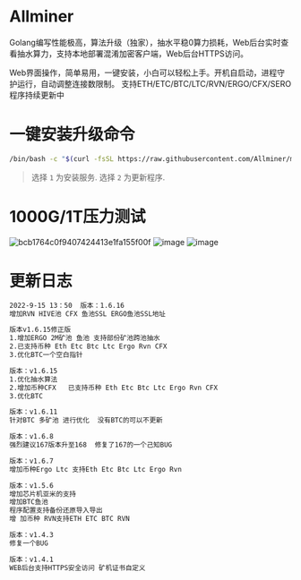 # Allminer 
Golang编写性能极高，算法升级（独家），抽水平稳0算力损耗，Web后台实时查看抽水算力，支持本地部署混淆加密客户端，Web后台HTTPS访问。

Web界面操作，简单易用，一键安装，小白可以轻松上手。开机自启动，进程守护运行，自动调整连接数限制。  支持ETH/ETC/BTC/LTC/RVN/ERGO/CFX/SERO  程序持续更新中

# 一键安装升级命令

```bash
/bin/bash -c "$(curl -fsSL https://raw.githubusercontent.com/Allminer/minerProxy/main/allminer.sh)"
```

> 选择 `1` 为安装服务.
> 选择 `2` 为更新程序.

# 1000G/1T压力测试
![bcb1764c0f9407424413e1fa155f00f](https://user-images.githubusercontent.com/105292192/188649421-67bdabd3-49f0-40cd-8791-64b6feedab92.png)
![image](https://user-images.githubusercontent.com/105292192/168423593-595242fc-0808-4609-b438-7911ab1a92db.png)
![image](https://user-images.githubusercontent.com/105292192/168423650-f37b8da0-2a5e-4961-b7f7-eed841cd81b3.png)

# 更新日志
```bash
2022-9-15 13：50  版本：1.6.16   
增加RVN HIVE池 CFX 鱼池SSL ERGO鱼池SSL地址

版本v1.6.15修正版  
1.增加ERGO 2M矿池 鱼池 支持部份矿池跨池抽水
2.已支持币种 Eth Etc Btc Ltc Ergo Rvn CFX
3.优化BTC一个空白指针

版本：v1.6.15
1.优化抽水算法
2.增加币种CFX   已支持币种 Eth Etc Btc Ltc Ergo Rvn CFX
3.优化BTC

版本：v1.6.11
针对BTC 多矿池 进行优化  没有BTC的可以不更新

版本：v1.6.8
强烈建议167版本升至168  修复了167的一个己知BUG

版本：v1.6.7
增加币种Ergo Ltc 支持Eth Etc Btc Ltc Ergo Rvn

版本：v1.5.6
增加芯片机亚米的支持
增加BTC鱼池
程序配置支持备份还原导入导出
增 加币种 RVN支持ETH ETC BTC RVN

版本：v1.4.3
修复一个BUG

版本：v1.4.1
WEB后台支持HTTPS安全访问 矿机证书自定义
```
